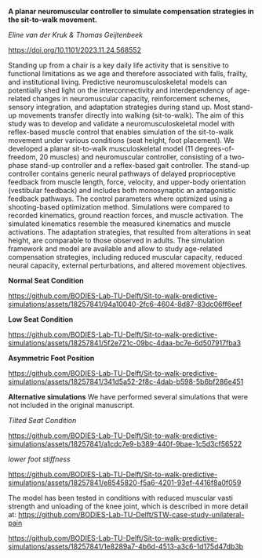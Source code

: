 
**A planar neuromuscular controller to simulate compensation strategies in the sit-to-walk movement.**   

*Eline van der Kruk & Thomas Geijtenbeek*  

https://doi.org/10.1101/2023.11.24.568552

Standing up from a chair is a key daily life activity that is sensitive to functional limitations as we age and  therefore associated with falls, frailty, and institutional living. Predictive neuromusculoskeletal models can potentially shed light on the interconnectivity and interdependency of age-related changes in neuromuscular capacity, reinforcement schemes, sensory integration, and adaptation strategies during stand up. Most stand-up movements transfer directly into walking (sit-to-walk). The aim of this study was to develop and validate a neuromusculoskeletal model with reflex-based muscle control that enables simulation of the sit-to-walk movement under various conditions (seat height, foot placement). We developed a planar sit-to-walk musculoskeletal model (11 degrees-of-freedom, 20 muscles) and neuromuscular controller, consisting of a two-phase stand-up controller and a reflex-based gait controller. The stand-up controller contains generic neural pathways of delayed proprioceptive feedback from muscle length, force, velocity, and upper-body orientation (vestibular feedback) and includes both monosynaptic an antagonistic feedback pathways. The control parameters where optimized using a shooting-based optimization method.  Simulations were compared to recorded kinematics, ground reaction forces, and muscle activation. The simulated kinematics resemble the measured kinematics and muscle activations. The adaptation strategies, that resulted from alterations in seat height, are comparable to those observed in adults. The simulation framework and model are available and allow to study age-related compensation strategies, including reduced muscular capacity, reduced neural capacity, external perturbations, and altered movement objectives.   

**Normal Seat Condition**

https://github.com/BODIES-Lab-TU-Delft/Sit-to-walk-predictive-simulations/assets/18257841/94a10040-2fc6-4604-8d87-83dc06ff6eef

**Low Seat Condition**

https://github.com/BODIES-Lab-TU-Delft/Sit-to-walk-predictive-simulations/assets/18257841/5f2e721c-09bc-4daa-bc7e-6d507917fba3

**Asymmetric Foot Position**


https://github.com/BODIES-Lab-TU-Delft/Sit-to-walk-predictive-simulations/assets/18257841/341d5a52-2f8c-4dab-b598-5b6bf286e451

**Alternative simulations**
We have performed several simulations that were not included in the original manuscript. 

*Tilted Seat Condition*

https://github.com/BODIES-Lab-TU-Delft/Sit-to-walk-predictive-simulations/assets/18257841/a1cdc7e9-b389-440f-9bae-1c5d3cf56522

*lower foot stiffness*


https://github.com/BODIES-Lab-TU-Delft/Sit-to-walk-predictive-simulations/assets/18257841/e8545820-f5a6-4201-93ef-4416f8a0f059



The model has been tested in conditions with reduced muscular vasti strength and unloading of the knee joint, which is described in more detail at:
https://github.com/BODIES-Lab-TU-Delft/STW-case-study-unilateral-pain


https://github.com/BODIES-Lab-TU-Delft/Sit-to-walk-predictive-simulations/assets/18257841/1e8289a7-4b6d-4513-a3c6-1d175d47db3b





